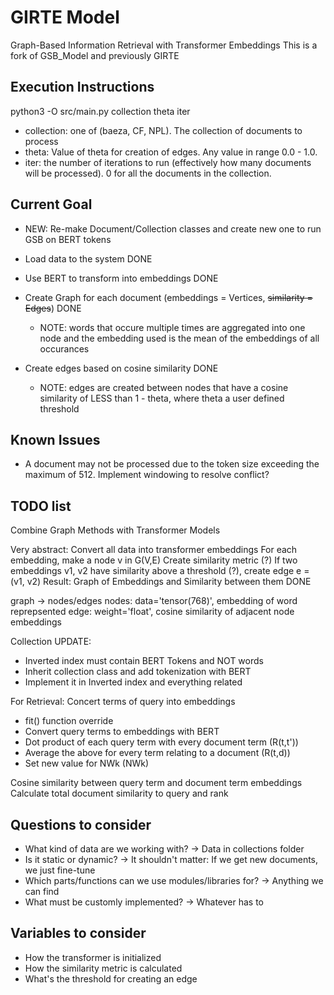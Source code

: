 # GIRTE Model
Graph-Based Information Retrieval with Transformer Embeddings
This is a fork of GSB_Model and previously GIRTE

## Execution Instructions
python3 -O src/main.py collection theta iter
- collection: one of (baeza, CF, NPL). The collection of documents to process
- theta: Value of theta for creation of edges. Any value in range 0.0 - 1.0.
- iter: the number of iterations to run (effectively how many documents will be processed). 0 for all the documents in the collection.

## Current Goal
- NEW: Re-make Document/Collection classes and create new one to run GSB on BERT tokens

- Load data to the system DONE
- Use BERT to transform into embeddings DONE
- Create Graph for each document (embeddings = Vertices, ~~similarity = Edges~~) DONE
    - NOTE: words that occure multiple times are aggregated into one node and the embedding used is the mean of the embeddings of all occurances
- Create edges based on cosine similarity DONE
    - NOTE: edges are created between nodes that have a cosine similarity of LESS than 1 - theta, where theta a user defined threshold

## Known Issues
- A document may not be processed due to the token size exceeding the maximum of 512. Implement windowing to resolve conflict?

## TODO list

Combine Graph Methods with Transformer Models

Very abstract:
Convert all data into transformer embeddings
For each embedding, make a node v in G(V,E)
Create similarity metric (?)
If two embeddings v1, v2 have similarity above a threshold (?), create edge e = (v1, v2)
Result: Graph of Embeddings and Similarity between them DONE

graph -> nodes/edges
nodes: data='tensor(768)', embedding of word reprepsented
edge: weight='float', cosine similarity of adjacent node embeddings

Collection UPDATE:
- Inverted index must contain BERT Tokens and NOT words
- Inherit collection class and add tokenization with BERT
- Implement it in Inverted index and everything related

For Retrieval:
Concert terms of query into embeddings
- fit() function override
- Convert query terms to embeddings with BERT
- Dot product of each query term with every document term (R(t,t'))
- Average the above for every term relating to a document (R(t,d))
- Set new value for NWk (NWk)

Cosine similarity between query term and document term embeddings
Calculate total document similarity to query and rank



## Questions to consider
- What kind of data are we working with? -> Data in collections folder
- Is it static or dynamic? -> It shouldn't matter: If we get new documents, we just fine-tune
- Which parts/functions can we use modules/libraries for? -> Anything we can find
- What must be customly implemented? -> Whatever has to

## Variables to consider
- How the transformer is initialized 
- How the similarity metric is calculated
- What's the threshold for creating an edge
